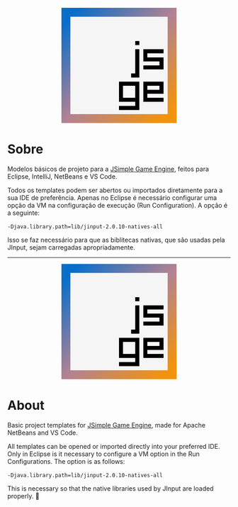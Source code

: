 <p align="center">
    <img src="https://github.com/davidbuzatto/Templates-JSGE/blob/master/JSGENetBeans/resources/images/logoJSGE.png" width="260">
</p>

# Sobre
Modelos básicos de projeto para a [JSimple Game Engine](https://github.com/davidbuzatto/JSGE), feitos para Eclipse, IntelliJ, NetBeans e VS Code.

Todos os templates podem ser abertos ou importados diretamente para a sua IDE de preferência. Apenas no Eclipse é necessário configurar uma opção da VM na configuração de execução (Run Configuration). A opção é a seguinte:

    -Djava.library.path=lib/jinput-2.0.10-natives-all

Isso se faz necessário para que as biblitecas nativas, que são usadas pela JInput, sejam carregadas apropriadamente.

---

<p align="center">
    <img src="https://github.com/davidbuzatto/Templates-JSGE/blob/master/JSGENetBeans/resources/images/logoJSGE.png" width="260">
</p>

# About
Basic project templates for [JSimple Game Engine](https://github.com/davidbuzatto/JSGE), made for Apache NetBeans and VS Code.

All templates can be opened or imported directly into your preferred IDE. Only in Eclipse is it necessary to configure a VM option in the Run Configurations. The option is as follows:

    -Djava.library.path=lib/jinput-2.0.10-natives-all
    
This is necessary so that the native libraries used by JInput are loaded properly.

